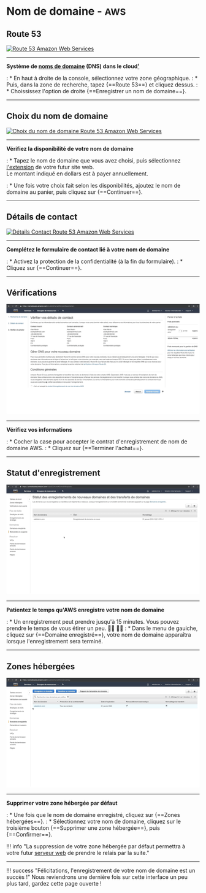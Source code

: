 # Nom de domaine - <small>AWS</small>

## Route 53

<p><a href="../assets/images/aws/nom-de-domaine/fr/1.gif" target="_blank"><img alt="Route 53 Amazon Web Services" src="../assets/images/aws/nom-de-domaine/fr/1.gif"></a></p>

***

**Système de <a href="/aide/glossaire/#nom-de-domaine" target="_blank">noms de domaine</a> (DNS) dans le cloud<a href="https://aws.amazon.com/fr/route53/" target="_blank">&#185;</a>**

:    * En haut à droite de la console, sélectionnez votre zone géographique.
:    * Puis, dans la zone de recherche, tapez {==Route 53==} et cliquez dessus.
:    * Choississez l'option de droite {==Enregistrer un nom de domaine==}.

***

## Choix du nom de domaine

<p><a href="../assets/images/aws/nom-de-domaine/fr/2.gif" target="_blank"><img alt="Choix du nom de domaine Route 53 Amazon Web Services" src="../assets/images/aws/nom-de-domaine/fr/2.gif"></a></p>

***

**Vérifiez la disponibilité de votre nom de domaine**

:    * Tapez le nom de domaine que vous avez choisi, puis sélectionnez <a href="/aide/glossaire/#extension-de-nom-de-domaine" target="_blank">l'extension</a> de votre futur site web. <br>
Le montant indiqué en dollars est à payer annuellement.

:    * Une fois votre choix fait selon les disponibilités, ajoutez le nom de domaine au panier, puis cliquez sur {==Continuer==}.

***

## Détails de contact

<p><a href="../assets/images/aws/nom-de-domaine/fr/3.gif" target="_blank"><img alt="Détails Contact Route 53 Amazon Web Services" src="../assets/images/aws/nom-de-domaine/fr/3.gif"></a></p>

***

**Complétez le formulaire de contact lié à votre nom de domaine**

:    * Activez la protection de la confidentialité (à la fin du formulaire).
:    * Cliquez sur {==Continuer==}.

***

## Vérifications

<p><a href="../assets/images/aws/nom-de-domaine/fr/4.gif" target="_blank"><img alt="Vérifications Amazon Web Services" src="../assets/images/aws/nom-de-domaine/fr/4.gif"></a></p>

***

**Vérifiez vos informations**

:    * Cocher la case pour accepter le contrat d'enregistrement de nom de domaine AWS.
:    * Cliquez sur {==Terminer l'achat==}.

***

## Statut d'enregistrement

<p><a href="../assets/images/aws/nom-de-domaine/fr/5.gif" target="_blank"><img alt="Statut Enregistrement Route 53 Amazon Web Services" src="../assets/images/aws/nom-de-domaine/fr/5.gif"></a></p>

***

**Patientez le temps qu'AWS enregistre votre nom de domaine**

:    * Un enregistrement peut prendre jusqu'à 15 minutes. Vous pouvez prendre le temps de vous étirer un peu. 🚶‍♀️ 🤸‍♀️
:    * Dans le menu de gauiche, cliquez sur {==Domaine enregistré==}, votre nom de domaine apparaîtra lorsque l'enregistrement sera terminé.

***

## Zones hébergées

<p><a href="../assets/images/aws/nom-de-domaine/fr/6.gif" target="_blank"><img alt="Statut Enregistrement Route 53 Amazon Web Services" src="../assets/images/aws/nom-de-domaine/fr/6.gif"></a></p>

***

**Supprimer votre zone hébergée par défaut**

:    * Une fois que le nom de domaine enregistré, cliquez sur {==Zones hébergées==}.
:    * Sélectionnez votre nom de domaine, cliquez sur le troisième bouton {==Supprimer une zone hébergée==}, puis {==Confirmer==}.<br>

!!! info "La suppression de votre zone hébergée par défaut permettra à votre futur <a href="/aide/glossaire/#serveur" target="_blank">serveur web</a> de prendre le relais par la suite."

***

!!! success "Félicitations, l'enregistrement de votre nom de domaine est un succès !"
    Nous reviendrons une dernière fois sur cette interface un peu plus tard, gardez cette page ouverte !